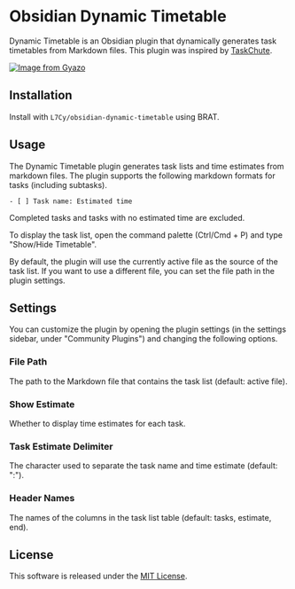 # Obsidian Dynamic Timetable

Dynamic Timetable is an Obsidian plugin that dynamically generates task timetables from Markdown files. This plugin was inspired by [TaskChute](https://cyblog.biz/pro/taskchute2/index2.php).

[![Image from Gyazo](https://i.gyazo.com/5e55167e5a828722a521d9ee55b12c73.gif)](https://gyazo.com/5e55167e5a828722a521d9ee55b12c73)

## Installation
Install with `L7Cy/obsidian-dynamic-timetable` using BRAT.

## Usage
The Dynamic Timetable plugin generates task lists and time estimates from markdown files. The plugin supports the following markdown formats for tasks (including subtasks).

```
- [ ] Task name: Estimated time
```
Completed tasks and tasks with no estimated time are excluded.

To display the task list, open the command palette (Ctrl/Cmd + P) and type "Show/Hide Timetable".

By default, the plugin will use the currently active file as the source of the task list. If you want to use a different file, you can set the file path in the plugin settings.

## Settings
You can customize the plugin by opening the plugin settings (in the settings sidebar, under "Community Plugins") and changing the following options.

### File Path
The path to the Markdown file that contains the task list (default: active file).
### Show Estimate
Whether to display time estimates for each task.
### Task Estimate Delimiter
The character used to separate the task name and time estimate (default: ":").
### Header Names
The names of the columns in the task list table (default: tasks, estimate, end).

## License
This software is released under the [MIT License](https://opensource.org/license/mit/).
